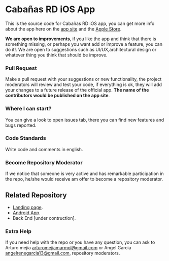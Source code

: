 # Cabañas RD iOS App

This is the source code for Cabañas RD iOS app, you can get more info about the app here  on the [app site][appsite] and the [Apple Store][applestore].

**We are open to improvements**, if you like the app and think that there is something missing, or perhaps you want add or improve a feature, you can do it!. We are open to suggestions such as UI/UX,architectural design or whatever thing you think that should be improve.

### Pull Request

Make a pull request with your suggestions or new functionality, the project moderators will review and test your code, if everything is ok, they will add your changes to a future release of the official app. **The name of the contributors would be published on the app site**.

### Where I can start?
You can give a look to open issues tab, there you can find new features and bugs reported.

### Code Standards
Write code and comments in english.

### Become Repository Moderator
If we notice that someone is very active and has remarkable participation in the repo, he/she would receive am offer to become a repository moderator.

## Related Repository
- [Landing page][Lading_page]. 
- [Android App][androi_prepo].
- Back End [under contruction].

### Extra Help
If you need help with the repo or you have any question, you can ask to Arturo mejia arturomejiamarmol@gmail.com or Angel Garcia angelrenegarcia13@gmail.com, repository moderators.

[Lading_page]: <https://github.com/cabanasrd/cabanasrd.github.io>
[androi_prepo]: <https://github.com/Amejia481/CabanasRD>
[appsite]: <http://cabanasrd.com.do/>
[applestore]: <https://itunes.apple.com/us/app/cabanas-rd/id985646833?l=es&ls=1&mt=8>

